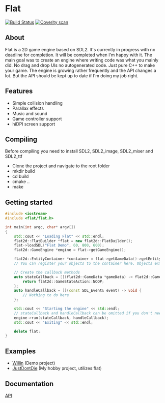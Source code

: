 # Flat
[![Build Status](https://travis-ci.org/LiquidityC/flat.svg?branch=master)](https://travis-ci.org/LiquidityC/flat)
[![Coverity scan](https://scan.coverity.com/projects/10677/badge.svg)](https://scan.coverity.com/projects/liquidityc-flat)

## About
Flat is a 2D game engine based on SDL2. It's currently in progress with no deadline for completion. It will
be completed when I'm happy with it.
The main goal was to create an engine where writing code was what you mainly did. No drag and drop UIs no autogenerated
code. Just pure C++ to make your game.
The engine is growing rather frequently and the API changes a lot. But the API should be kept up to date if I'm doing my job right.

## Features
- Simple collision handling
- Parallax effects
- Music and sound
- Game controller support
- hiDPI screen support

## Compiling
Before compiling you need to install SDL2, SDL2_image, SDL2_mixer and SDL2_ttf

- Clone the project and navigate to the root folder
- mkdir build
- cd build
- cmake ..
- make

## Getting started
```c++
#include <iostream>
#include <flat/flat.h>

int main(int argc, char* argv[])
{
	std::cout << "Loading Flat" << std::endl;
	flat2d::FlatBuilder *flat = new flat2d::FlatBuilder();
	flat->loadSDL("Flat Demo", 60, 800, 600);
	flat2d::GameEngine *engine = flat->getGameEngine();

	flat2d::EntityContainer *container = flat->getGameData()->getEntityContainer();
    // You can register your objects to the container here. Objects extend the Entity class in flat

	// Create the callback methods
	auto stateCallback = [](flat2d::GameData *gameData) -> flat2d::GameStateAction {
		return flat2d::GameStateAction::NOOP;
	};
	auto handleCallback = [](const SDL_Event& event) -> void {
		// Nothing to do here
	};

	std::cout << "Starting the engine" << std::endl;
    // stateCallback and handleCallback can be omitted if you don't need them
	engine->run(stateCallback, handleCallback);
	std::cout << "Exiting" << std::endl;

	delete flat;
}
```

## Examples
- [Willin](https://github.com/liquidityc/willin) (Demo project)
- [JustDontDie](https://github.com/liquidityc/justdontdie) (My hobby project, utilizes flat)

## Documentation
[API](http://liquidityc.github.io/flat)
